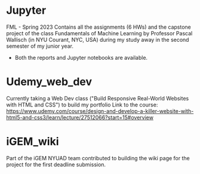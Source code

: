 # Jupyter
FML - Spring 2023
Contains all the assignments (6 HWs) and the capstone project of the class Fundamentals of Machine Learning by Professor Pascal Wallisch 
(in NYU Courant, NYC, USA) during my study away in the second semester of my junior year. 
- Both the reports and Jupyter notebooks are available. 

# Udemy_web_dev
Currently taking a Web Dev class ("Build Responsive Real-World Websites with HTML and CSS") to build my portfolio 
Link to the course: https://www.udemy.com/course/design-and-develop-a-killer-website-with-html5-and-css3/learn/lecture/27512066?start=15#overview

# iGEM_wiki
Part of the iGEM NYUAD team contributed to building the wiki page for the project for the first deadline submission.
